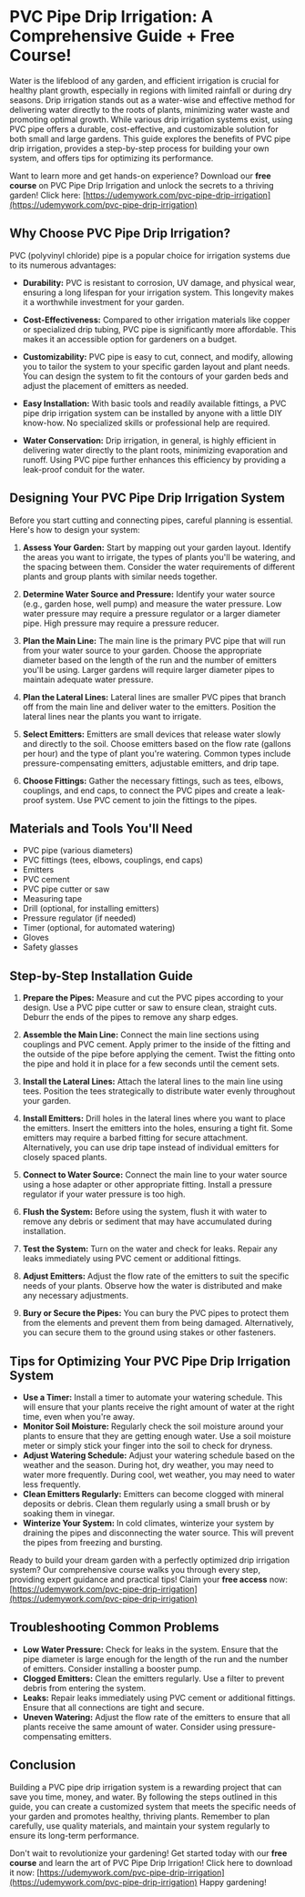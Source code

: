 # PVC Pipe Drip Irrigation: A Comprehensive Guide + Free Course!

Water is the lifeblood of any garden, and efficient irrigation is crucial for healthy plant growth, especially in regions with limited rainfall or during dry seasons. Drip irrigation stands out as a water-wise and effective method for delivering water directly to the roots of plants, minimizing water waste and promoting optimal growth. While various drip irrigation systems exist, using PVC pipe offers a durable, cost-effective, and customizable solution for both small and large gardens. This guide explores the benefits of PVC pipe drip irrigation, provides a step-by-step process for building your own system, and offers tips for optimizing its performance.

Want to learn more and get hands-on experience? Download our **free course** on PVC Pipe Drip Irrigation and unlock the secrets to a thriving garden!  Click here: [https://udemywork.com/pvc-pipe-drip-irrigation](https://udemywork.com/pvc-pipe-drip-irrigation)

## Why Choose PVC Pipe Drip Irrigation?

PVC (polyvinyl chloride) pipe is a popular choice for irrigation systems due to its numerous advantages:

*   **Durability:** PVC is resistant to corrosion, UV damage, and physical wear, ensuring a long lifespan for your irrigation system. This longevity makes it a worthwhile investment for your garden.

*   **Cost-Effectiveness:** Compared to other irrigation materials like copper or specialized drip tubing, PVC pipe is significantly more affordable. This makes it an accessible option for gardeners on a budget.

*   **Customizability:** PVC pipe is easy to cut, connect, and modify, allowing you to tailor the system to your specific garden layout and plant needs. You can design the system to fit the contours of your garden beds and adjust the placement of emitters as needed.

*   **Easy Installation:** With basic tools and readily available fittings, a PVC pipe drip irrigation system can be installed by anyone with a little DIY know-how. No specialized skills or professional help are required.

*   **Water Conservation:** Drip irrigation, in general, is highly efficient in delivering water directly to the plant roots, minimizing evaporation and runoff. Using PVC pipe further enhances this efficiency by providing a leak-proof conduit for the water.

## Designing Your PVC Pipe Drip Irrigation System

Before you start cutting and connecting pipes, careful planning is essential. Here's how to design your system:

1.  **Assess Your Garden:** Start by mapping out your garden layout. Identify the areas you want to irrigate, the types of plants you'll be watering, and the spacing between them. Consider the water requirements of different plants and group plants with similar needs together.

2.  **Determine Water Source and Pressure:** Identify your water source (e.g., garden hose, well pump) and measure the water pressure. Low water pressure may require a pressure regulator or a larger diameter pipe. High pressure may require a pressure reducer.

3.  **Plan the Main Line:** The main line is the primary PVC pipe that will run from your water source to your garden. Choose the appropriate diameter based on the length of the run and the number of emitters you'll be using. Larger gardens will require larger diameter pipes to maintain adequate water pressure.

4.  **Plan the Lateral Lines:** Lateral lines are smaller PVC pipes that branch off from the main line and deliver water to the emitters. Position the lateral lines near the plants you want to irrigate.

5.  **Select Emitters:** Emitters are small devices that release water slowly and directly to the soil. Choose emitters based on the flow rate (gallons per hour) and the type of plant you're watering. Common types include pressure-compensating emitters, adjustable emitters, and drip tape.

6.  **Choose Fittings:** Gather the necessary fittings, such as tees, elbows, couplings, and end caps, to connect the PVC pipes and create a leak-proof system. Use PVC cement to join the fittings to the pipes.

## Materials and Tools You'll Need

*   PVC pipe (various diameters)
*   PVC fittings (tees, elbows, couplings, end caps)
*   Emitters
*   PVC cement
*   PVC pipe cutter or saw
*   Measuring tape
*   Drill (optional, for installing emitters)
*   Pressure regulator (if needed)
*   Timer (optional, for automated watering)
*   Gloves
*   Safety glasses

## Step-by-Step Installation Guide

1.  **Prepare the Pipes:** Measure and cut the PVC pipes according to your design. Use a PVC pipe cutter or saw to ensure clean, straight cuts. Deburr the ends of the pipes to remove any sharp edges.

2.  **Assemble the Main Line:** Connect the main line sections using couplings and PVC cement. Apply primer to the inside of the fitting and the outside of the pipe before applying the cement. Twist the fitting onto the pipe and hold it in place for a few seconds until the cement sets.

3.  **Install the Lateral Lines:** Attach the lateral lines to the main line using tees. Position the tees strategically to distribute water evenly throughout your garden.

4.  **Install Emitters:** Drill holes in the lateral lines where you want to place the emitters. Insert the emitters into the holes, ensuring a tight fit. Some emitters may require a barbed fitting for secure attachment. Alternatively, you can use drip tape instead of individual emitters for closely spaced plants.

5.  **Connect to Water Source:** Connect the main line to your water source using a hose adapter or other appropriate fitting. Install a pressure regulator if your water pressure is too high.

6.  **Flush the System:** Before using the system, flush it with water to remove any debris or sediment that may have accumulated during installation.

7.  **Test the System:** Turn on the water and check for leaks. Repair any leaks immediately using PVC cement or additional fittings.

8.  **Adjust Emitters:** Adjust the flow rate of the emitters to suit the specific needs of your plants. Observe how the water is distributed and make any necessary adjustments.

9.  **Bury or Secure the Pipes:** You can bury the PVC pipes to protect them from the elements and prevent them from being damaged. Alternatively, you can secure them to the ground using stakes or other fasteners.

## Tips for Optimizing Your PVC Pipe Drip Irrigation System

*   **Use a Timer:** Install a timer to automate your watering schedule. This will ensure that your plants receive the right amount of water at the right time, even when you're away.
*   **Monitor Soil Moisture:** Regularly check the soil moisture around your plants to ensure that they are getting enough water. Use a soil moisture meter or simply stick your finger into the soil to check for dryness.
*   **Adjust Watering Schedule:** Adjust your watering schedule based on the weather and the season. During hot, dry weather, you may need to water more frequently. During cool, wet weather, you may need to water less frequently.
*   **Clean Emitters Regularly:** Emitters can become clogged with mineral deposits or debris. Clean them regularly using a small brush or by soaking them in vinegar.
*   **Winterize Your System:** In cold climates, winterize your system by draining the pipes and disconnecting the water source. This will prevent the pipes from freezing and bursting.

Ready to build your dream garden with a perfectly optimized drip irrigation system? Our comprehensive course walks you through every step, providing expert guidance and practical tips! Claim your **free access** now: [https://udemywork.com/pvc-pipe-drip-irrigation](https://udemywork.com/pvc-pipe-drip-irrigation)

## Troubleshooting Common Problems

*   **Low Water Pressure:** Check for leaks in the system. Ensure that the pipe diameter is large enough for the length of the run and the number of emitters. Consider installing a booster pump.
*   **Clogged Emitters:** Clean the emitters regularly. Use a filter to prevent debris from entering the system.
*   **Leaks:** Repair leaks immediately using PVC cement or additional fittings. Ensure that all connections are tight and secure.
*   **Uneven Watering:** Adjust the flow rate of the emitters to ensure that all plants receive the same amount of water. Consider using pressure-compensating emitters.

## Conclusion

Building a PVC pipe drip irrigation system is a rewarding project that can save you time, money, and water. By following the steps outlined in this guide, you can create a customized system that meets the specific needs of your garden and promotes healthy, thriving plants. Remember to plan carefully, use quality materials, and maintain your system regularly to ensure its long-term performance.

Don't wait to revolutionize your gardening! Get started today with our **free course** and learn the art of PVC Pipe Drip Irrigation! Click here to download it now: [https://udemywork.com/pvc-pipe-drip-irrigation](https://udemywork.com/pvc-pipe-drip-irrigation) Happy gardening!
